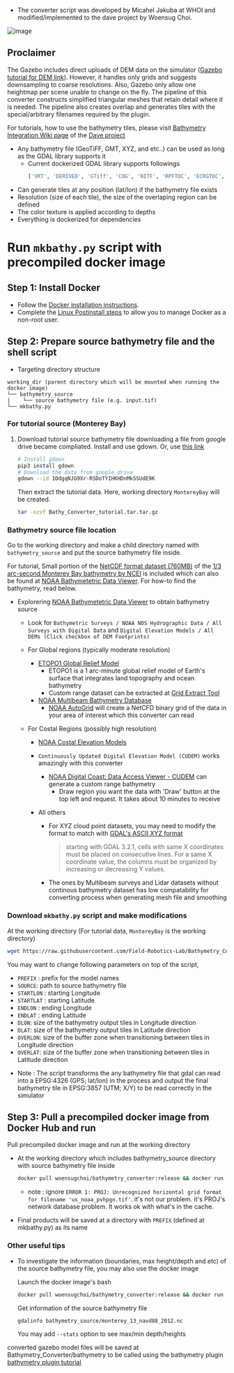 * The converter script was developed by Micahel Jakuba at WHOI and modified/implemented to the dave project by Woensug Choi.

![image](https://user-images.githubusercontent.com/7955120/149531647-2ba86a11-955d-4684-9d0b-bd53ea0fec3d.png)

## Proclaimer
The Gazebo includes direct uploads of DEM data on the simulator ([Gazebo tutorial for DEM link](http://gazebosim.org/tutorials?tut=dem&cat=build_world)). However, it handles only grids and suggests downsampling to coarse resolutions. Also, Gazebo only allow one heightmap per scene unable to change on the fly. The pipeline of this converter constructs simplified triangular meshes that retain detail where it is needed. The pipeline also creates overlap and generates tiles with the special/arbitrary filenames required by the plugin.

For tutorials, how to use the bathymetry tiles, please visit [Bathymetry Integration Wiki page](https://github.com/Field-Robotics-Lab/dave/wiki/Bathymetry-Integration) of the [Dave project](https://github.com/Field-Robotics-Lab/dave/wiki)

- Any bathymetry file (GeoTiFF, GMT, XYZ, and etc..) can be used as long as the GDAL library supports it
  - Current dockerized GDAL library supports followings
    ```bash
    ['VRT', 'DERIVED', 'GTiff', 'COG', 'NITF', 'RPFTOC', 'ECRGTOC', 'HFA', 'SAR_CEOS', 'CEOS', 'JAXAPALSAR', 'GFF', 'ELAS', 'ESRIC', 'AIG', 'AAIGrid', 'GRASSASCIIGrid', 'ISG', 'SDTS', 'DTED', 'PNG', 'JPEG', 'MEM', 'JDEM', 'GIF', 'BIGGIF', 'ESAT', 'FITS', 'BSB', 'XPM', 'BMP', 'DIMAP', 'AirSAR', 'RS2', 'SAFE', 'PCIDSK', 'PCRaster', 'ILWIS', 'SGI', 'SRTMHGT', 'Leveller', 'Terragen', 'GMT', 'netCDF', 'HDF4', 'HDF4Image', 'ISIS3', 'ISIS2', 'PDS', 'PDS4', 'VICAR', 'TIL', 'ERS', 'JP2OpenJPEG', 'L1B', 'FIT', 'GRIB', 'RMF', 'WCS', 'WMS', 'MSGN', 'RST', 'INGR', 'GSAG', 'GSBG', 'GS7BG', 'COSAR', 'TSX', 'COASP', 'R', 'MAP', 'KMLSUPEROVERLAY', 'WEBP', 'PDF', 'Rasterlite', 'MBTiles', 'PLMOSAIC', 'CALS', 'WMTS', 'SENTINEL2', 'MRF', 'TileDB', 'PNM', 'DOQ1', 'DOQ2', 'PAux', 'MFF', 'MFF2', 'FujiBAS', 'GSC', 'FAST', 'BT', 'LAN', 'CPG', 'IDA', 'NDF', 'EIR', 'DIPEx', 'LCP', 'GTX', 'LOSLAS', 'NTv2', 'CTable2', 'ACE2', 'SNODAS', 'KRO', 'ROI_PAC', 'RRASTER', 'BYN', 'ARG', 'RIK', 'USGSDEM', 'GXF', 'DODS', 'KEA', 'BAG', 'HDF5', 'HDF5Image', 'NWT_GRD', 'NWT_GRC', 'ADRG', 'SRP', 'BLX', 'PostGISRaster', 'SAGA', 'XYZ', 'HF2', 'OZI', 'CTG', 'ZMap', 'NGSGEOID', 'IRIS', 'PRF', 'RDA', 'EEDAI', 'EEDA', 'DAAS', 'SIGDEM', 'TGA', 'OGCAPI', 'STACTA', 'STACIT', 'GNMFile', 'GNMDatabase', 'ESRI Shapefile', 'MapInfo File', 'UK .NTF', 'LVBAG', 'OGR_SDTS', 'S57', 'DGN', 'OGR_VRT', 'REC', 'Memory', 'CSV', 'NAS', 'GML', 'GPX', 'LIBKML', 'KML', 'GeoJSON', 'GeoJSONSeq', 'ESRIJSON', 'TopoJSON', 'Interlis 1', 'Interlis 2', 'OGR_GMT', 'GPKG', 'SQLite', 'OGR_DODS', 'WAsP', 'PostgreSQL', 'OpenFileGDB', 'DXF', 'CAD', 'FlatGeobuf', 'Geoconcept', 'GeoRSS', 'GPSTrackMaker', 'VFK', 'PGDUMP', 'OSM', 'GPSBabel', 'OGR_PDS', 'WFS', 'OAPIF', 'EDIGEO', 'SVG', 'CouchDB', 'Cloudant', 'Idrisi', 'ARCGEN', 'XLS', 'ODS', 'XLSX', 'Elasticsearch', 'Carto', 'AmigoCloud', 'SXF', 'Selafin', 'JML', 'PLSCENES', 'CSW', 'VDV', 'GMLAS', 'MVT', 'NGW', 'MapML', 'TIGER', 'AVCBin', 'AVCE00', 'GenBin', 'ENVI', 'EHdr', 'ISCE', 'Zarr', 'HTTP']
    ```
- Can generate tiles at any position (lat/lon) if the bathymetry file exists
- Resolution (size of each tile), the size of the overlaping region can be defined
- The color texture is applied according to depths
- Everything is dockerized for dependencies

# Run `mkbathy.py` script with precompiled docker image

## Step 1: Install Docker
* Follow the [Docker installation instructions](https://docs.docker.com/engine/install/ubuntu/).
* Complete the [Linux Postinstall steps](https://docs.docker.com/engine/install/linux-postinstall/) to allow you to manage Docker as a non-root user.

## Step 2: Prepare source bathymetry file and the shell script
- Targeting directory structure
```
working_dir (parent directory which will be mounted when running the docker image)
└── bathymetry_source
|    └── source bathymetry file (e.g. input.tif)
└── mkbathy.py
```

### For tutorial source (Monterey Bay)
1. Download tutorial source bathymetry file
   downloading a file from google drive became compliated. Install and use gdown. Or, use [this link](https://drive.google.com/file/d/1OdgqNJG9Xr-RSDoTYIHKHDnMkSSUdE9K/view?usp=sharing)
   
   ```bash
   # Install gdown
   pip3 install gdown
   # Download the data from google drive
   gdown --id 1OdgqNJG9Xr-RSDoTYIHKHDnMkSSUdE9K
   ```
   
   Then extract the tutorial data. Here, working directory `MontereyBay` will be created.
   
   ```bash
   tar -xzvf Bathy_Converter_tutorial.tar.tar.gz
   ```
   

### Bathymetry source file location
Go to the working directory and make a child directory named with `bathymetry_source` and put the source bathymetry file inside.

For tutorial, Small portion of the [NetCDF format dataset (760MB)](https://www.ngdc.noaa.gov/thredds/fileServer/regional/monterey_13_navd88_2012.nc) of the [1/3 arc-second Monterey Bay bathymetry by NCEI](https://www.ncei.noaa.gov/metadata/geoportal/rest/metadata/item/gov.noaa.ngdc.mgg.dem:3544/html) is included which can also be found at [NOAA Bathymetetric Data Viewer](https://www.ncei.noaa.gov/maps/bathymetry/). For how-to find the bathymetry, read below.

- Explorering [NOAA Bathymetetric Data Viewer](https://www.ncei.noaa.gov/maps/bathymetry/) to obtain bathymetry source

  - Look for `Bathymetric Surveys / NOAA NOS Hydrographic Data / All Surveys with Digital Data` and `Digital Elevation Models / All DEMs (Click checkbox of DEM Footprints)`

  - For Global regions (typically moderate resolution)
    - [ETOPO1 Global Relief Model](https://www.ngdc.noaa.gov/mgg/global/global.html)
      - ETOPO1 is a 1 arc-minute global relief model of Earth's surface that integrates land topography and ocean bathymetry
      - Custom range dataset can be extracted at [Grid Extract Tool](https://maps.ngdc.noaa.gov/viewers/grid-extract/index.html)
    - [NOAA Multibeam Bathymetry Database](https://www.ngdc.noaa.gov/mgg/bathymetry/multibeam.html)
      - [NOAA AutoGrid](https://www.ngdc.noaa.gov/maps/autogrid/) will create a NetCFD binary grid of the data in your area of interest which this converter can read

  - For Costal Regions (possibly high resolution)
    - [NOAA Costal Elevation Models](https://www.ngdc.noaa.gov/mgg/coastal/coastal.html)
    - `Continuously Updated Digital Elevation Model (CUDEM)` works amazingly with this converter
      - [NOAA Digital Coast: Data Access Viewer - CUDEM](https://coast.noaa.gov/dataviewer/#/lidar/search/where:ID=8483) can generate a custom range bathymetry 
        - Draw region you want the data with 'Draw' button at the top left and request. It takes about 10 minutes to receive

    - All others
      - For XYZ cloud point datasets, you may need to modify the format to match with [GDAL's ASCII XYZ format](https://gdal.org/drivers/raster/xyz.html)
        > starting with GDAL 3.2.1, cells with same X coordinates must be placed on consecutive lines. For a same X coordinate value, the columns must be organized by increasing or decreasing Y values.
      - The ones by Multibeam surveys and Lidar datasets without continous bathymetry dataset has low compatability for converting process when generating mesh file and smoothing


### Download `mkbathy.py` script and make modifications
At the working directory (For tutorial data, `MontereyBay` is the working directory)
```bash
wget https://raw.githubusercontent.com/Field-Robotics-Lab/Bathymetry_Converter/master/mkbathy.py
```
You may want to change following parameters on top of the script,
- `PREFIX` : prefix for the model names
- `SOURCE`: path to source bathymetry file
- `STARTLON` : starting Longitude
- `STARTLAT` : starting Latitude
- `ENDLON` : ending Longitude
- `ENDLAT` : ending Latitude
- `DLON`: size of the bathymetry output tiles in Longitude direction
- `DLAT`: size of the bathymetry output tiles in Latitude direction
- `OVERLON`: size of the buffer zone when transitioning between tiles in Longitude direction
- `OVERLAT`: size of the buffer zone when transitioning between tiles in Latitude direction

* Note : The script transforms the any bathymetry file that gdal can read into a EPSG:4326 (GPS; lat/lon) in the process and output the final bathymetry tile in EPSG:3857 (UTM; X/Y) to be read correctly in the simulator

## Step 3: Pull a precompiled docker image from Docker Hub and run
Pull precompiled docker image and run at the working directory

- At the working directory which includes bathymetry_source directory with source bathymetry file inside
  ```bash
  docker pull woensugchoi/bathymetry_converter:release && docker run -it --rm -v $PWD:/home/mkbathy/workdir -w /home/mkbathy/workdir woensugchoi/bathymetry_converter:release python3 mkbathy.py
  ```
  * note : ignore `ERROR 1: PROJ: Unrecognized horizontal grid format for filename 'us_noaa_pvhpgn.tif'`. it's not our problem. it's PROJ's network database problem. It works ok with what's in the cache.

- Final products will be saved at a directory with `PREFIX` (defined at mkbathy.py) as its name

### Other useful tips
- To investigate the information (boundaries, max height/depth and etc) of the source bathymetry file, you may also use the docker image
  
  Launch the docker image's bash
  ```bash
  docker pull woensugchoi/bathymetry_converter:release && docker run -it --rm -v $PWD:/home/mkbathy/workdir -w /home/mkbathy/workdir woensugchoi/bathymetry_converter:release bash
  ```
  
  Get information of the source bathymetry file
  
  ```bash
  gdalinfo bathymetry_source/monterey_13_navd88_2012.nc
  ```
  
  You may add `--stats` option to see max/min depth/heights

converted gazebo model files will be saved at Bathymetry_Converter/bathymetry to be called using the bathymetry plugin [bathymetry plugin tutorial](https://github.com/Field-Robotics-Lab/dave/wiki/Bathymetry-Integration)

